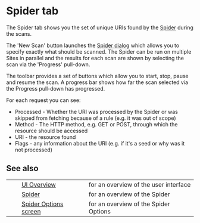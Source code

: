 # Spider tab #

The Spider tab shows you the set of unique URIs found by the [Spider][] during the scans.

The 'New Scan' button launches the [Spider dialog][] which allows you to specify exactly what should be scanned.
The Spider can be run on multiple Sites in parallel and the results for each scan are shown by selecting the scan via the 'Progress' pull-down.

The toolbar provides a set of buttons which allow you to start, stop, pause and resume the scan. A progress bar shows how far the scan selected via the Progress pull-down has progressed.


For each request you can see:

 *  Processed - Whether the URI was processed by the Spider or was skipped from fetching because of a rule (e.g. it was out of scope)
 *  Method - The HTTP method, e.g. GET or POST, through which the resource should be accessed
 *  URI - the resource found
 *  Flags - any information about the URI (e.g. if it's a seed or why was it not processed)

## See also ##

<table> 
 <tbody>
  <tr> 
   <td>&nbsp;&nbsp;&nbsp;&nbsp;</td> 
   <td><a href="HelpUiOverview" rel="nofollow">UI Overview</a></td> 
   <td>for an overview of the user interface</td> 
  </tr> 
  <tr> 
   <td>&nbsp;&nbsp;&nbsp;&nbsp;</td> 
   <td><a href="HelpStartConceptsSpider" rel="nofollow">Spider</a></td> 
   <td>for an overview of the Spider</td> 
  </tr> 
  <tr> 
   <td>&nbsp;&nbsp;&nbsp;&nbsp;</td> 
   <td><a href="HelpUiDialogsOptionsSpider" rel="nofollow">Spider Options screen</a></td> 
   <td>for an overview of the Spider Options</td> 
  </tr> 
 </tbody>
</table>


[Spider]: HelpStartConceptsSpider
[Spider dialog]: HelpUiDialogsSpider